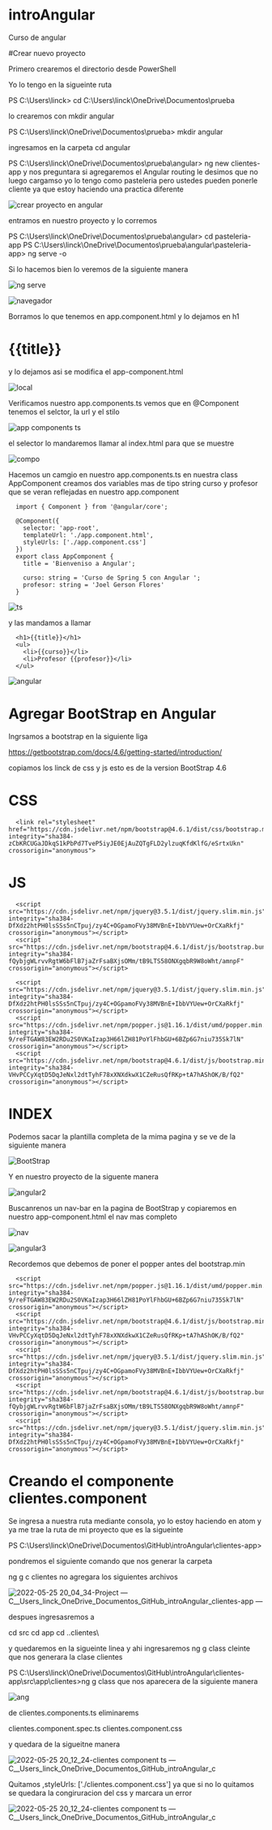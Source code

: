 # introAngular
Curso de angular

#Crear nuevo proyecto 

Primero crearemos el directorio desde PowerShell

Yo lo tengo en la sigueinte ruta 

PS C:\Users\linck> cd C:\Users\linck\OneDrive\Documentos\prueba

lo crearemos con mkdir angular

PS C:\Users\linck\OneDrive\Documentos\prueba> mkdir angular

ingresamos en la carpeta cd angular

PS C:\Users\linck\OneDrive\Documentos\prueba\angular> ng new clientes-app y nos preguntara si agregaremos el Angular routing le desimos que no luego cargamso yo lo tengo como pasteleria pero ustedes pueden ponerle cliente ya que estoy haciendo una practica diferente


![crear proyecto en angular](https://user-images.githubusercontent.com/68626555/173973001-84d0531b-a346-49a6-9cf5-c314b13a57c0.png)

entramos en nuestro proyecto y lo corremos

PS C:\Users\linck\OneDrive\Documentos\prueba\angular> cd pasteleria-app
PS C:\Users\linck\OneDrive\Documentos\prueba\angular\pasteleria-app> ng serve -o

Si lo hacemos bien lo veremos de la siguiente manera 


![ng serve](https://user-images.githubusercontent.com/68626555/173974102-a6b35a48-6fcd-43c5-a181-e984bb519306.png)

![navegador](https://user-images.githubusercontent.com/68626555/173974108-2c0f547e-7ab3-499e-aa3b-874b95cd1cf2.png)



Borramos lo que tenemos en app.component.html y lo dejamos en h1

<h1>{{title}}</h1> y lo dejamos asi se modifica el app-component.html

![local](https://user-images.githubusercontent.com/68626555/173975221-e4525ab0-77ac-4656-9be7-aee5fe1a3ffa.png)

Verificamos nuestro app.components.ts vemos que en @Component tenemos el selctor, la url y el stilo 

![app components ts](https://user-images.githubusercontent.com/68626555/173976923-197d6246-391a-40a4-aa44-de2f209f47bd.png)


el selector lo mandaremos llamar al index.html para que se muestre

![compo](https://user-images.githubusercontent.com/68626555/173977239-8ba4f618-b86b-4962-b85c-0683fe8ef68c.png)

Hacemos un camgio en nuestro app.components.ts en nuestra class AppComponent creamos dos variables mas de tipo string curso y profesor que se veran reflejadas en nuestro app.component

      import { Component } from '@angular/core';

      @Component({
        selector: 'app-root',
        templateUrl: './app.component.html',
        styleUrls: ['./app.component.css']
      })
      export class AppComponent {
        title = 'Bienveniso a Angular';

        curso: string = 'Curso de Spring 5 con Angular ';
        profesor: string = 'Joel Gerson Flores'
      }
      
       

![ts](https://user-images.githubusercontent.com/68626555/173979407-dc351a7f-ba28-4a03-8916-153911b76e96.png)


y las mandamos a llamar 

      <h1>{{title}}</h1>
      <ul>
        <li>{{curso}}</li>
        <li>Profesor {{profesor}}</li>
      </ul>
      
      
![angular](https://user-images.githubusercontent.com/68626555/173979514-78a016ff-7494-4945-92d1-1cbf968deaad.png)

# Agregar BootStrap en Angular

Ingrsamos a bootstrap en la siguiente liga

https://getbootstrap.com/docs/4.6/getting-started/introduction/

copiamos los linck de css y js esto es de la version BootStrap 4.6

# CSS
      <link rel="stylesheet" href="https://cdn.jsdelivr.net/npm/bootstrap@4.6.1/dist/css/bootstrap.min.css" integrity="sha384-zCbKRCUGaJDkqS1kPbPd7TveP5iyJE0EjAuZQTgFLD2ylzuqKfdKlfG/eSrtxUkn" crossorigin="anonymous">


# JS
      <script src="https://cdn.jsdelivr.net/npm/jquery@3.5.1/dist/jquery.slim.min.js" integrity="sha384-DfXdz2htPH0lsSSs5nCTpuj/zy4C+OGpamoFVy38MVBnE+IbbVYUew+OrCXaRkfj" crossorigin="anonymous"></script>
      <script src="https://cdn.jsdelivr.net/npm/bootstrap@4.6.1/dist/js/bootstrap.bundle.min.js" integrity="sha384-fQybjgWLrvvRgtW6bFlB7jaZrFsaBXjsOMm/tB9LTS58ONXgqbR9W8oWht/amnpF" crossorigin="anonymous"></script>

      <script src="https://cdn.jsdelivr.net/npm/jquery@3.5.1/dist/jquery.slim.min.js" integrity="sha384-DfXdz2htPH0lsSSs5nCTpuj/zy4C+OGpamoFVy38MVBnE+IbbVYUew+OrCXaRkfj" crossorigin="anonymous"></script>
      <script src="https://cdn.jsdelivr.net/npm/popper.js@1.16.1/dist/umd/popper.min.js" integrity="sha384-9/reFTGAW83EW2RDu2S0VKaIzap3H66lZH81PoYlFhbGU+6BZp6G7niu735Sk7lN" crossorigin="anonymous"></script>
      <script src="https://cdn.jsdelivr.net/npm/bootstrap@4.6.1/dist/js/bootstrap.min.js" integrity="sha384-VHvPCCyXqtD5DqJeNxl2dtTyhF78xXNXdkwX1CZeRusQfRKp+tA7hAShOK/B/fQ2" crossorigin="anonymous"></script>
      
# INDEX

Podemos sacar la plantilla completa de la mima pagina y se ve de la siguiente manera


![BootStrap](https://user-images.githubusercontent.com/68626555/174205738-6c077eb1-b061-4270-99b3-f8f1325cea80.png)


Y en nuestro proyecto de la siguente manera

![angular2](https://user-images.githubusercontent.com/68626555/174206063-4117e522-88ad-40d4-a3fb-b9bca1ec56a8.png)

Buscanrenos un nav-bar en la pagina de BootStrap y copiaremos en nuestro app-component.html el nav mas completo




![nav](https://user-images.githubusercontent.com/68626555/174206933-0be6c79a-fed7-4aa3-89e5-035bdf7c18a4.png)

![angular3](https://user-images.githubusercontent.com/68626555/174206941-54b568f3-f225-4d01-b34d-5d1e43403eb3.png)

Recordemos que debemos de poner el popper antes del bootstrap.min

      <script src="https://cdn.jsdelivr.net/npm/popper.js@1.16.1/dist/umd/popper.min.js" integrity="sha384-9/reFTGAW83EW2RDu2S0VKaIzap3H66lZH81PoYlFhbGU+6BZp6G7niu735Sk7lN" crossorigin="anonymous"></script>
      <script src="https://cdn.jsdelivr.net/npm/bootstrap@4.6.1/dist/js/bootstrap.min.js" integrity="sha384-VHvPCCyXqtD5DqJeNxl2dtTyhF78xXNXdkwX1CZeRusQfRKp+tA7hAShOK/B/fQ2" crossorigin="anonymous"></script>
      <script src="https://cdn.jsdelivr.net/npm/jquery@3.5.1/dist/jquery.slim.min.js" integrity="sha384-DfXdz2htPH0lsSSs5nCTpuj/zy4C+OGpamoFVy38MVBnE+IbbVYUew+OrCXaRkfj" crossorigin="anonymous"></script>
      <script src="https://cdn.jsdelivr.net/npm/bootstrap@4.6.1/dist/js/bootstrap.bundle.min.js" integrity="sha384-fQybjgWLrvvRgtW6bFlB7jaZrFsaBXjsOMm/tB9LTS58ONXgqbR9W8oWht/amnpF" crossorigin="anonymous"></script>
      <script src="https://cdn.jsdelivr.net/npm/jquery@3.5.1/dist/jquery.slim.min.js" integrity="sha384-DfXdz2htPH0lsSSs5nCTpuj/zy4C+OGpamoFVy38MVBnE+IbbVYUew+OrCXaRkfj" crossorigin="anonymous"></script>



# Creando el componente clientes.component

Se ingresa a nuestra ruta mediante consola, yo lo estoy haciendo en atom y ya me trae la ruta de mi proyecto que es la sigueinte

PS C:\Users\linck\OneDrive\Documentos\GitHub\introAngular\clientes-app>

pondremos el siguiente comando que nos generar la carpeta

ng g c clientes no agregara los siguientes archivos

![2022-05-25 20_04_34-Project — C__Users_linck_OneDrive_Documentos_GitHub_introAngular_clientes-app — ](https://user-images.githubusercontent.com/68626555/170393979-e4947136-8edd-423d-bfa0-613b9475b788.png)

despues ingresasremos a 

cd src
cd app
cd .\.clientes\

y quedaremos en la sigueinte linea y ahi ingresaremos ng g class cleinte que nos generara la clase clientes

PS C:\Users\linck\OneDrive\Documentos\GitHub\introAngular\clientes-app\src\app\clientes>ng g class que nos aparecera de la siguiente manera

![ang](https://user-images.githubusercontent.com/68626555/170394255-1ce1e09b-8646-4209-9017-d75bbe89512b.png)

de clientes.components.ts eliminarems 

clientes.component.spec.ts
clientes.component.css

y quedara de la sigueitne manera


![2022-05-25 20_12_24-clientes component ts — C__Users_linck_OneDrive_Documentos_GitHub_introAngular_c](https://user-images.githubusercontent.com/68626555/170395040-7a23ccfc-c12f-4ff9-8329-172a271753d9.png)



Quitamos  ,styleUrls: ['./clientes.component.css'] ya que si no lo quitamos se quedara la congiruracion del css y marcara un error
  
![2022-05-25 20_12_24-clientes component ts — C__Users_linck_OneDrive_Documentos_GitHub_introAngular_c](https://user-images.githubusercontent.com/68626555/170394811-972c8381-dbd8-423d-8653-c0f8fd890089.png)


